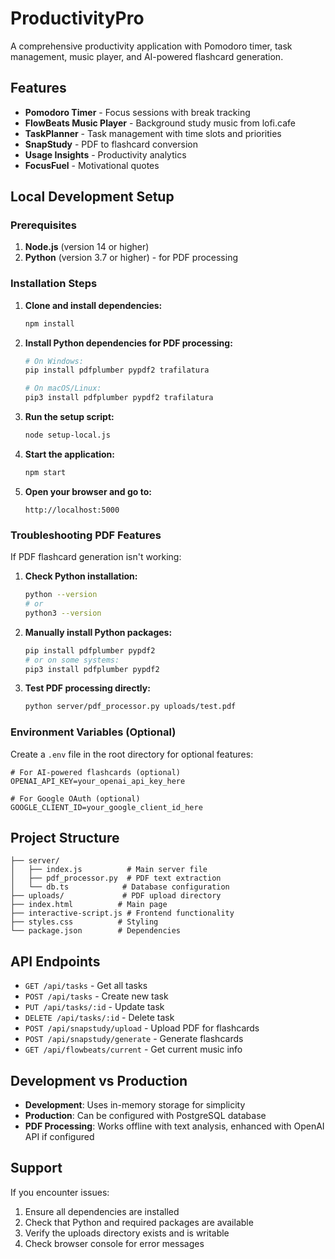 # ProductivityPro

A comprehensive productivity application with Pomodoro timer, task management, music player, and AI-powered flashcard generation.

## Features

- **Pomodoro Timer** - Focus sessions with break tracking
- **FlowBeats Music Player** - Background study music from lofi.cafe
- **TaskPlanner** - Task management with time slots and priorities
- **SnapStudy** - PDF to flashcard conversion
- **Usage Insights** - Productivity analytics
- **FocusFuel** - Motivational quotes

## Local Development Setup

### Prerequisites

1. **Node.js** (version 14 or higher)
2. **Python** (version 3.7 or higher) - for PDF processing

### Installation Steps

1. **Clone and install dependencies:**
   ```bash
   npm install
   ```

2. **Install Python dependencies for PDF processing:**
   ```bash
   # On Windows:
   pip install pdfplumber pypdf2 trafilatura
   
   # On macOS/Linux:
   pip3 install pdfplumber pypdf2 trafilatura
   ```

3. **Run the setup script:**
   ```bash
   node setup-local.js
   ```

4. **Start the application:**
   ```bash
   npm start
   ```

5. **Open your browser and go to:**
   ```
   http://localhost:5000
   ```

### Troubleshooting PDF Features

If PDF flashcard generation isn't working:

1. **Check Python installation:**
   ```bash
   python --version
   # or
   python3 --version
   ```

2. **Manually install Python packages:**
   ```bash
   pip install pdfplumber pypdf2
   # or on some systems:
   pip3 install pdfplumber pypdf2
   ```

3. **Test PDF processing directly:**
   ```bash
   python server/pdf_processor.py uploads/test.pdf
   ```

### Environment Variables (Optional)

Create a `.env` file in the root directory for optional features:

```env
# For AI-powered flashcards (optional)
OPENAI_API_KEY=your_openai_api_key_here

# For Google OAuth (optional)
GOOGLE_CLIENT_ID=your_google_client_id_here
```

## Project Structure

```
├── server/
│   ├── index.js          # Main server file
│   ├── pdf_processor.py  # PDF text extraction
│   └── db.ts            # Database configuration
├── uploads/             # PDF upload directory
├── index.html          # Main page
├── interactive-script.js # Frontend functionality
├── styles.css          # Styling
└── package.json        # Dependencies
```

## API Endpoints

- `GET /api/tasks` - Get all tasks
- `POST /api/tasks` - Create new task
- `PUT /api/tasks/:id` - Update task
- `DELETE /api/tasks/:id` - Delete task
- `POST /api/snapstudy/upload` - Upload PDF for flashcards
- `POST /api/snapstudy/generate` - Generate flashcards
- `GET /api/flowbeats/current` - Get current music info

## Development vs Production

- **Development**: Uses in-memory storage for simplicity
- **Production**: Can be configured with PostgreSQL database
- **PDF Processing**: Works offline with text analysis, enhanced with OpenAI API if configured

## Support

If you encounter issues:
1. Ensure all dependencies are installed
2. Check that Python and required packages are available
3. Verify the uploads directory exists and is writable
4. Check browser console for error messages